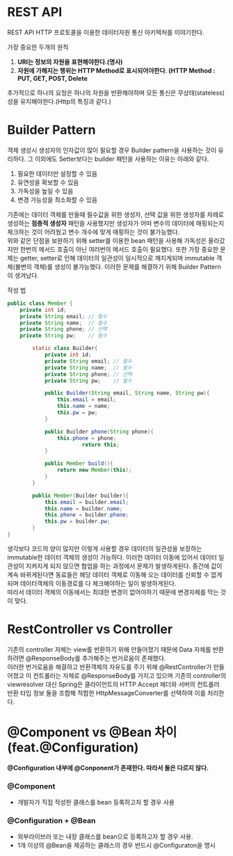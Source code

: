 # REST API
  
  
REST API
HTTP 프로토콜을 이용한 데이터자원 통신 아키텍처를 이야기한다.

가장 중요한 두개의 원칙 
1. **URI는 정보의 자원을 표현해야한다.(명사)**
2. **자원에 가해지는 행위는 HTTP Method로 표시되어야한다. (HTTP Method : PUT, GET, POST, Delete**  

  
  
추가적으로 하나의 요청은 하나의 자원을 반환해야하며 모든 통신은 무상태(stateless)성을 유지해야한다.(Http의 특징과 같다.)


# Builder Pattern
객체 생성시 생성자의 인자값이 많이 필요할 경우 Builder pattern을 사용하는 것이 유리하다.
그 이외에도 Setter보다는 builder 패턴을 사용하는 이유는 아래와 같다.

1. 필요한 데이터만 설정할 수 있음
2. 유연성을 확보할 수 있음
3. 가독성을 높일 수 있음
4. 변경 가능성을 최소화할 수 있음

기존에는 데이터 객체를 만들때 필수값을 위한 생성자, 선택 값을 위한 생성자를 차례로 생성하는 **점층적 생성자** 패턴을 사용했지만 생성자가 어떠 변수의 데이터에 매핑되는지 체크하는 것이 어려웠고 변수 개수에 맞게 
매핑하는 것이 불가능했다.  
위와 같은 단점을 보완하기 위해 setter를 이용한 bean 패턴을 사용해 가독성은 올라갔지만 한번의 메서드 호출이 아닌 여러번의 메서드 호출이 필요했다. 또한 가장 중요한 문제는 getter, setter로 인해 데이터의 일관성이
일시적으로 깨지게되며 immutable 객체(불변의 객체)를 생성이 불가능했다. 이러한 문제를 해결하기 위해 Builder Pattern이 생겨났다.

작성 법
``` java
public class Member {
    private int id;
    private String email; // 필수
    private String name;  // 필수
    private String phone; // 선택
    private String pw;    // 필수

        static class Builder{
            private int id;
            private String email; // 필수
            private String name;  // 필수
            private String phone; // 선택
            private String pw;    // 필수

            public Builder(String email, String name, String pw){
                this.email = email;
                this.name = name;
                this.pw = pw;
            }

            public Builder phone(String phone){
                this.phone = phone;
                        return this;
            }

            public Member build(){
                return new Member(this);
            }
        }

        public Member(Builder builder){
            this.email = builder.email;
            this.name = builder.name;
            this.phone = builder.phone;
            this.pw = builder.pw;
        }
}
```


생각보다 코드의 양이 많지만 이렇게 사용할 경우 데이터의 일관성을 보장하는 immutable한 데이터 객체의 생성이 가능하다.
이러한 데이터 이동에 있어서 데이터 일관성이 지켜지게 되지 않으면 협업을 하는 과정에서 문제가 발생하게된다. 중간에 값이 계속 바뀌게된다면 동료들은 해당 데이터 객체로 이동해 오는 데이터를 신뢰할 수 없게 되며
데이터객체의 이동경로를 다 체크해야하는 일이 발생하게된다.  
따라서 데이터 객체의 이동에서는 최대한 변경이 없어야하기 때문에 변경자체를 막는 것이 맞다. 

# RestController vs Controller
기존의 controller 자체는 view를 반환하기 위해 만들어졌기 때문에 Data 자체를 반환하려면 @ResponseBody를 추가해주는 번거로움이 존재했다.  
이러한 번거로움을 해결하고 반환객체의 자유도를 주기 위해 @RestController가 만들어졌고 이 컨트롤러는 자체로 @ResponseBody를 가지고 있으며 기존의 controller의 viewresolver 대신
Spring은 클라이언트의 HTTP Accept 헤더와 서버의 컨트롤러 반환 타입 정보 둘을 조합해 적합한 HttpMessageConverter를 선택하여 이를 처리한다.  
  
# @Component vs @Bean 차이(feat.@Configuration)
**@Configuration 내부에 @Conponent가 존재한다. 따라서 둘은 다르지 않다.**

### @Component  
 
 - 개발자가 직접 작성한 클래스를 bean 등록하고자 할 경우 사용  
   
  
 
### @Configuration + @Bean  

 - 외부라이브러 또는 내장 클래스를 bean으로 등록하고자 할 경우 사용. 
 - 1개 이상의 @Bean을 제공하는 클래스의 경우 반드시 @Configuraton을 명시
